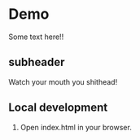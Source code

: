 # Demo
Some text here!!
## subheader
Watch your mouth you shithead!
## Local development
1. Open index.html in your browser.